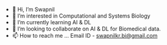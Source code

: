 - 👋 Hi, I’m Swapnil
- 👀 I’m interested in Computational and Systems Biology
- 🌱 I’m currently learning AI & DL
- 💞️ I’m looking to collaborate on AI & DL for Biomedical data.
- 📫 How to reach me ... Email ID - swapnilkr.bi@gmail.com

<!---
swapnil-nis/swapnil-nis is a ✨ special ✨ repository because its `README.md` (this file) appears on your GitHub profile.
You can click the Preview link to take a look at your changes.
--->
